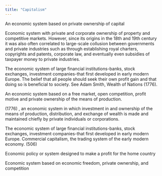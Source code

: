 ```yaml
---
title: "Capitalism"
---
```

An economic system based on private ownership of capital

Economic system with private and corporate ownership of property and competitive markets. However, since its origins in the 18th and 19th century it was also often correlated to large-scale collusion between governments and private industries such as through establishing royal charters, copyrights and patents, corporate law, and eventually even subsidies of taxpayer money to private industries.

The economic system of large financial institutions-banks, stock exchanges, investment companies-that first developed in early modern Europe. The belief that all people should seek their own profit gain and that doing so is beneficial to society. See Adam Smith, Wealth of Nations (1776).

An economic system based on a free market, open competition, profit motive and private ownership of the means of production.

(1776) , an economic system in which investment in and ownership of the means of production, distribution, and exchange of wealth is made and maintained chiefly by private individuals or corporations.

The economic system of large financial institutions-banks, stock exchanges, investment companies-that first developed in early modern Europe. Commercial capitalism, the trading system of the early modern economy. (506)

Economic policy or system designed to make a profit for the home country

Economic system based on economic freedom, private ownership, and competition

